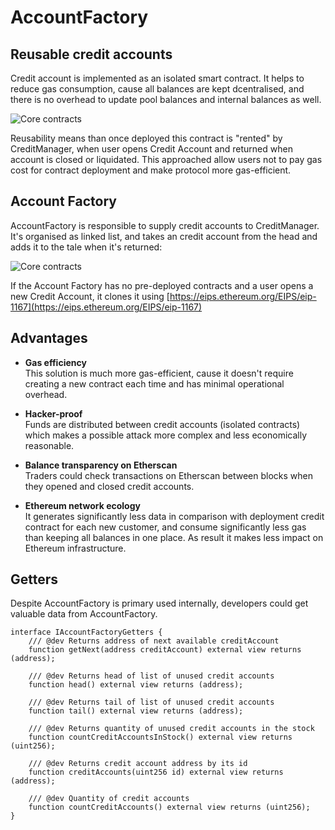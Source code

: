 # AccountFactory

## Reusable credit accounts

Credit account is implemented as an isolated smart contract. It helps to reduce gas consumption, 
cause all balances are kept dcentralised, and there is no overhead to update pool balances and 
internal balances as well.

![Core contracts](/images/core/factory.jpg)

Reusability means than once deployed this contract is "rented" by CreditManager, when user opens 
Credit Account and returned when account is closed or liquidated. This approached allow users 
not to pay gas cost for contract deployment and make protocol more gas-efficient.

## Account Factory

AccountFactory is responsible to supply credit accounts to CreditManager. It's organised as linked list,
and takes an credit account from the head and adds it to the tale when it's returned:

![Core contracts](/images/core/linked-list.jpg)

If the Account Factory has no pre-deployed contracts and a user opens a new Credit Account, it clones it using [https://eips.ethereum.org/EIPS/eip-1167](https://eips.ethereum.org/EIPS/eip-1167)

## Advantages

- **Gas efficiency**  
This solution is much more gas-efficient, cause it doesn't require creating a new contract each time and has minimal operational overhead.

- **Hacker-proof**  
Funds are distributed between credit accounts (isolated contracts) which makes a possible attack more complex and less economically reasonable.  

- **Balance transparency on Etherscan**  
Traders could check transactions on Etherscan between blocks when they opened and closed credit accounts.

- **Ethereum network ecology**  
It generates significantly less data in comparison with deployment credit contract for each new customer, and consume significantly less gas than keeping all balances in one place. As result it makes less impact on Ethereum infrastructure.

## Getters
Despite AccountFactory is primary used internally, developers could get valuable data from AccountFactory.

```solidity
interface IAccountFactoryGetters {
    /// @dev Returns address of next available creditAccount
    function getNext(address creditAccount) external view returns (address);

    /// @dev Returns head of list of unused credit accounts
    function head() external view returns (address);

    /// @dev Returns tail of list of unused credit accounts
    function tail() external view returns (address);

    /// @dev Returns quantity of unused credit accounts in the stock
    function countCreditAccountsInStock() external view returns (uint256);

    /// @dev Returns credit account address by its id
    function creditAccounts(uint256 id) external view returns (address);

    /// @dev Quantity of credit accounts
    function countCreditAccounts() external view returns (uint256);
}
```
